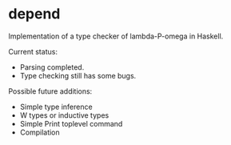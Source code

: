 depend
======

Implementation of a type checker of lambda-P-omega in Haskell.

Current status:

 * Parsing completed.
 * Type checking still has some bugs.

Possible future additions:
 
 * Simple type inference
 * W types or inductive types
 * Simple Print toplevel command
 * Compilation


